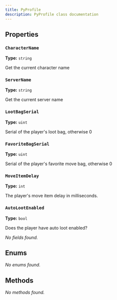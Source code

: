 ```yaml
---
title: PyProfile
description: PyProfile class documentation
---
```


## Properties
### `CharacterName`

**Type:** `string`

 Get the current character name


### `ServerName`

**Type:** `string`

 Get the current server name


### `LootBagSerial`

**Type:** `uint`

 Serial of the player's loot bag, otherwise 0


### `FavoriteBagSerial`

**Type:** `uint`

 Serial of the player's favorite move bag, otherwise 0


### `MoveItemDelay`

**Type:** `int`

 The player's move item delay in milliseconds.


### `AutoLootEnabled`

**Type:** `bool`

 Does the player have auto loot enabled?



*No fields found.*

## Enums
*No enums found.*

## Methods
*No methods found.*

